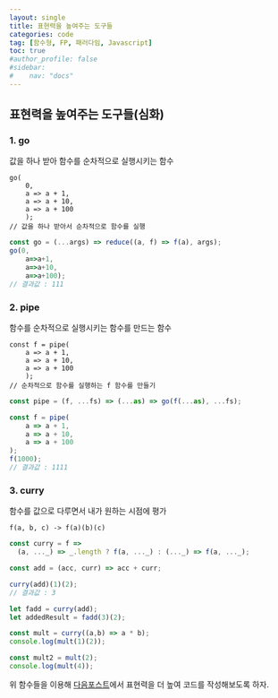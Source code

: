 ```yaml
---
layout: single
title: 표현력을 높여주는 도구들
categories: code
tag: [함수형, FP, 패러다임, Javascript]
toc: true
#author_profile: false
#sidebar:
#    nav: "docs"
---
```


## 표현력을 높여주는 도구들(심화)
### 1. go
값을 하나 받아 함수를 순차적으로 실행시키는 함수
```
go(
    0,
    a => a + 1,
    a => a + 10,
    a => a + 100
    );
// 값을 하나 받아서 순차적으로 함수를 실행
``` 
```javascript
const go = (...args) => reduce((a, f) => f(a), args);
go(0,
    a=>a+1,
    a=>a+10,
    a=>a+100);
// 결과값 : 111
```

### 2. pipe
함수를 순차적으로 실행시키는 함수를 만드는 함수
```
const f = pipe(
    a => a + 1,
    a => a + 10,
    a => a + 100
    ); 
// 순차적으로 함수를 실행하는 f 함수를 만들기
```
```javascript
const pipe = (f, ...fs) => (...as) => go(f(...as), ...fs);

const f = pipe(
    a => a + 1,
    a => a + 10,
    a => a + 100
); 
f(1000);
// 결과값 : 1111
```

### 3. curry
함수를 값으로 다루면서 내가 원하는 시점에 평가
```
f(a, b, c) -> f(a)(b)(c)
```
```javascript
const curry = f =>
  (a, ..._) => _.length ? f(a, ..._) : (..._) => f(a, ..._);

const add = (acc, curr) => acc + curr;

curry(add)(1)(2);
// 결과값 : 3

let fadd = curry(add);
let addedResult = fadd(3)(2);

const mult = curry((a,b) => a * b);
console.log(mult(1)(2));

const mult2 = mult(2);
console.log(mult(4));

```

위 함수들을 이용해 [다음포스트](2024-03-05-code_js선언형프로그래밍(4).md)에서 표현력을 더 높여 코드를 작성해보도록 하자.